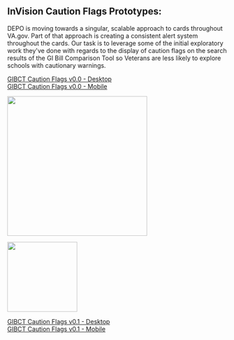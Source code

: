 ## InVision Caution Flags Prototypes:  

DEPO is moving towards a singular, scalable approach to cards throughout VA.gov. Part of that approach is creating a consistent alert system throughout the cards. Our task is to leverage some of the initial exploratory work they've done with regards to the display of caution flags on the search results of the GI Bill Comparison Tool so Veterans are less likely to explore schools with cautionary warnings. 

[GIBCT Caution Flags v0.0 - Desktop](https://bahdigital.invisionapp.com/share/YUIACDIH34S)  
[GIBCT Caution Flags v0.0 - Mobile](https://bahdigital.invisionapp.com/share/9MIACE1FGHN)  

<kbd><img src="https://github.com/department-of-veterans-affairs/va.gov-team/blob/master/products/education-careers/school-comparison-tool/design/caution-flags/ui/images/Desktop%20Search%20results%20v0.0.png" width="320"></kbd> 
 
<kbd><img src="https://github.com/department-of-veterans-affairs/va.gov-team/blob/master/products/education-careers/school-comparison-tool/design/caution-flags/ui/images/Mobile%20Search%20results%20v0.0.png" width="160"></kbd> 


[GIBCT Caution Flags v0.1 - Desktop](https://bahdigital.invisionapp.com/share/SCIACE37P2J)  
[GIBCT Caution Flags v0.1 - Mobile](https://bahdigital.invisionapp.com/share/CRIACEMVQD9)  
